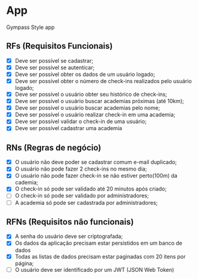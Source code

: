 # App

Gympass Style app

## RFs (Requisitos Funcionais)

- [x] Deve ser possível se cadastrar;
- [x] Deve ser possível se autenticar;
- [x] Deve ser possível obter os dados de um usuário logado;
- [x] Deve ser possível obter o número de check-ins realizados pelo usuário logado;
- [x] Deve ser possível o usuário obter seu histórico de check-ins;
- [x] Deve ser possível o usuário buscar academias próximas (até 10km);
- [x] Deve ser possível o usuário buscar academias pelo nome;
- [x] Deve ser possível o usuário realizar check-in em uma academia;
- [x] Deve ser possível validar o check-in de uma usuário;
- [x] Deve ser possível cadastrar uma academia

## RNs (Regras de negócio)

- [x] O usuário não deve poder se cadastrar comum e-mail duplicado;
- [x] O usuário não pode fazer 2 check-ins no mesmo dia;
- [x] O usuário não pode fazer check-in se não estiver perto(100m) da cademia;
- [x] O check-in só pode ser validado até 20 minutos após criado;
- [ ] O check-in só pode ser validado por administradores;
- [ ] A academia só pode ser cadastrada por administradores;

## RFNs (Requisitos não funcionais)

- [x] A senha do usuário deve ser criptografada;
- [x] Os dados da aplicação precisam estar persistidos em um banco de dados
- [x] Todas as listas de dados precisam estar paginadas com 20 itens por página;
- [ ] O usuário deve ser identificado por um JWT (JSON Web Token)
